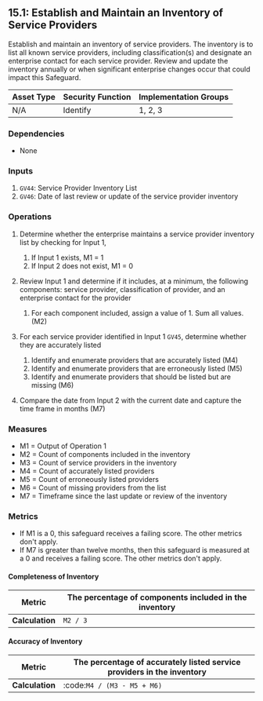 ## 15.1: Establish and Maintain an Inventory of Service Providers

Establish and maintain an inventory of service providers. The inventory
is to list all known service providers, including classification(s) and
designate an enterprise contact for each service provider. Review and
update the inventory annually or when significant enterprise changes
occur that could impact this Safeguard.

| Asset Type   | Security Function   | Implementation Groups |
| ------------ | ------------------- | --------------------- |
| N/A          | Identify            | 1, 2, 3               |

### Dependencies

-   None

### Inputs

1.  `GV44`: Service Provider Inventory List
2.  `GV46`: Date of last review or update of the service provider
    inventory

### Operations

1. Determine whether the enterprise maintains a service provider inventory list by checking for Input 1,

    1.  If Input 1 exists, M1 = 1
    2.  If Input 2 does not exist, M1 = 0

2. Review Input 1 and determine if it includes, at a minimum, the following components: service provider, classification of provider, and an enterprise contact for the provider

    1.  For each component included, assign a value of 1. Sum all values. (M2)

3.  For each service provider identified in Input 1 `GV45`, determine whether they are accurately listed

    1.  Identify and enumerate providers that are accurately listed (M4)
    2.  Identify and enumerate providers that are erroneously listed (M5)
    3.  Identify and enumerate providers that should be listed but are missing (M6)

4.  Compare the date from Input 2 with the current date and capture the time frame in months (M7)

### Measures

-   M1 = Output of Operation 1
-   M2 = Count of components included in the inventory
-   M3 = Count of service providers in the inventory
-   M4 = Count of accurately listed providers
-   M5 = Count of erroneously listed providers
-   M6 = Count of missing providers from the list
-   M7 = Timeframe since the last update or review of the inventory

### Metrics

-   If M1 is a 0, this safeguard receives a failing score. The other
    metrics don\'t apply.
-   If M7 is greater than twelve months, then this safeguard is measured
    at a 0 and receives a failing score. The other metrics don\'t apply.

#### Completeness of Inventory

| **Metric**      | The percentage of components included in the inventory |
|-----------------|--------------------------------------------------------|
| **Calculation** | `M2 / 3`                                               |

#### Accuracy of Inventory 

| **Metric**      | The percentage of accurately listed service providers in the inventory |
|-----------------|------------------------------------------------------------------------|
| **Calculation** | :code:`M4 / (M3 - M5 + M6)`                                          |
